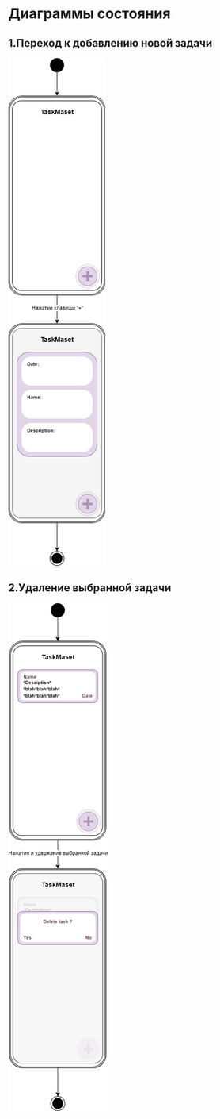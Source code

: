# Диаграммы состояния

## 1.Переход к добавлению новой задачи
![Переход к добавлению новой задачи](https://github.com/LiL-Dicky/Task-Master/blob/master/Диаграммы/State/%231.png)

## 2.Удаление выбранной задачи
![Удаление выбранной задачи](https://github.com/LiL-Dicky/Task-Master/blob/master/Диаграммы/State/%232.png)
